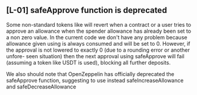 ## [L-01] safeApprove function is deprecated

Some non-standard tokens like will revert when a contract or a user tries to approve an allowance when the spender allowance has already been set to a non zero value. In the current code we don't have any problem because allowance given using is always consumed and will be set to 0. However, if the approval is not lowered to exactly 0 (due to a rounding error or another unfore-
seen situation) then the next approval using safeApprove will fail (assuming a token like USDT is used), blocking all further deposits.

We also should note that OpenZeppelin has officially deprecated the safeApprove function, suggesting to use instead safeIncreaseAllowance and safeDecreaseAllowance

